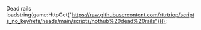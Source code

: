 Dead rails
loadstring(game:HttpGet("https://raw.githubusercontent.com/rttrtriop/scripts_no_key/refs/heads/main/scripts/nothub%20dead%20rails"))();
